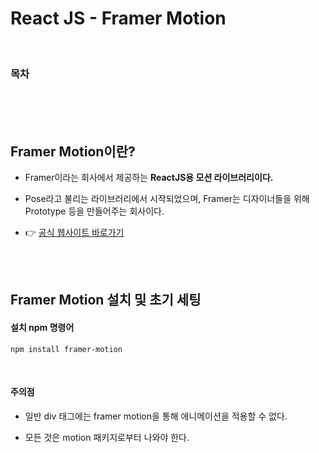 # React JS - Framer Motion

<br/>

### 목차

<!-- - <a href=""></a> -->

<br/><br/><br/>

## Framer Motion이란?

- Framer이라는 회사에서 제공하는 **ReactJS용 모션 라이브러리이다.**

- Pose라고 불리는 라이브러리에서 시작되었으며, Framer는 디자이너들을 위해 Prototype 등을 만들어주는 회사이다.

- 👉 <a href="https://www.framer.com/motion/">공식 웹사이트 바로가기</a>

<br/><br/>

## Framer Motion 설치 및 초기 세팅

#### 설치 npm 명령어

```
npm install framer-motion
```

<br/>

#### 주의점

- 일반 div 태그에는 framer motion을 통해 애니메이션을 적용할 수 없다.

- 모든 것은 motion 패키지로부터 나와야 한다.

<br/>
